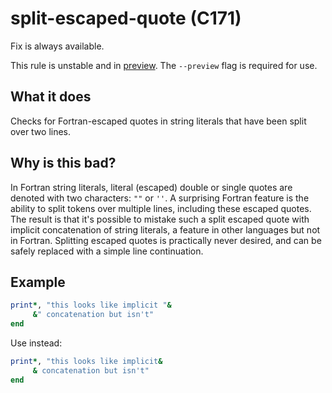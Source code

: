 # split-escaped-quote (C171)
Fix is always available.

This rule is unstable and in [preview](../preview.md). The `--preview` flag is required for use.

## What it does
Checks for Fortran-escaped quotes in string literals that have been split over two lines.

## Why is this bad?
In Fortran string literals, literal (escaped) double or single quotes are denoted
with two characters: `""` or `''`. A surprising Fortran feature is the ability to
split tokens over multiple lines, including these escaped quotes. The result is that
it's possible to mistake such a split escaped quote with implicit concatenation of
string literals, a feature in other languages but not in Fortran. Splitting escaped
quotes is practically never desired, and can be safely replaced with a simple line
continuation.

## Example
```f90
print*, "this looks like implicit "&
     &" concatenation but isn't"
end
```

Use instead:
```f90
print*, "this looks like implicit&
     & concatenation but isn't"
end
```
